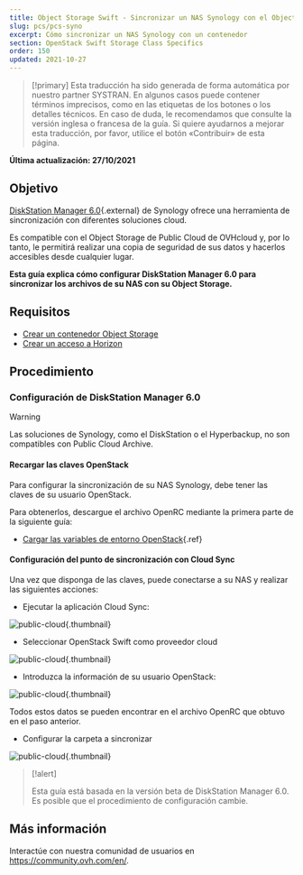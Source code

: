 ```yaml
---
title: Object Storage Swift - Sincronizar un NAS Synology con el Object Storage
slug: pcs/pcs-syno
excerpt: Cómo sincronizar un NAS Synology con un contenedor
section: OpenStack Swift Storage Class Specifics
order: 150
updated: 2021-10-27
---
```


> [!primary]
> Esta traducción ha sido generada de forma automática por nuestro partner SYSTRAN. En algunos casos puede contener términos imprecisos, como en las etiquetas de los botones o los detalles técnicos. En caso de duda, le recomendamos que consulte la versión inglesa o francesa de la guía. Si quiere ayudarnos a mejorar esta traducción, por favor, utilice el botón «Contribuir» de esta página.
>

**Última actualización: 27/10/2021**

## Objetivo

[DiskStation Manager 6.0](https://www.synology.com/en-global/dsm/6.0beta){.external} de Synology ofrece una herramienta de sincronización con diferentes soluciones cloud.

Es compatible con el Object Storage de Public Cloud de OVHcloud y, por lo tanto, le permitirá realizar una copia de seguridad de sus datos y hacerlos accesibles desde cualquier lugar.

**Esta guía explica cómo configurar DiskStation Manager 6.0 para sincronizar los archivos de su NAS con su Object Storage.**

## Requisitos

- [Crear un contenedor Object Storage](https://docs.ovh.com/us/es/storage/object-storage/pcs/create-container/)
- [Crear un acceso a Horizon](https://docs.ovh.com/us/es/public-cloud/crear-y-eliminar-un-usuario-de-openstack/#requisitos)

## Procedimiento

### Configuración de DiskStation Manager 6.0

> [!warning]
>
> Las soluciones de Synology, como el DiskStation o el Hyperbackup, no son compatibles con Public Cloud Archive.
>

#### Recargar las claves OpenStack

Para configurar la sincronización de su NAS Synology, debe tener las claves de su usuario OpenStack.

Para obtenerlos, descargue el archivo OpenRC mediante la primera parte de la siguiente guía:

- [Cargar las variables de entorno OpenStack](https://docs.ovh.com/us/es/public-cloud/set-openstack-environment-variables/#paso-1-obtener-las-variables){.ref}

#### Configuración del punto de sincronización con Cloud Sync

Una vez que disponga de las claves, puede conectarse a su NAS y realizar las siguientes acciones:

- Ejecutar la aplicación Cloud Sync:

![public-cloud](images/3791.png){.thumbnail}

- Seleccionar OpenStack Swift como proveedor cloud

![public-cloud](images/3788.png){.thumbnail}

- Introduzca la información de su usuario OpenStack:

![public-cloud](images/3792.png){.thumbnail}

Todos estos datos se pueden encontrar en el archivo OpenRC que obtuvo en el paso anterior.

- Configurar la carpeta a sincronizar

![public-cloud](images/3790.png){.thumbnail}

> [!alert]
>
> Esta guía está basada en la versión beta de DiskStation Manager 6.0. Es posible que el procedimiento de configuración cambie.
>

## Más información

Interactúe con nuestra comunidad de usuarios en <https://community.ovh.com/en/>.
